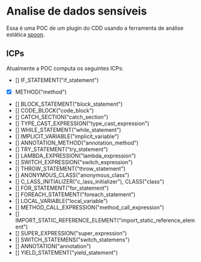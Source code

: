 # Analise de dados sensíveis

Essa é uma POC de um plugin do CDD usando a ferramenta de análise estática [spoon](https://github.com/INRIA/spoon).

## ICPs

Atualmente a POC computa os seguintes ICPs:

- [] IF_STATEMENT("if_statement")
- [x] METHOD("method")
- [] BLOCK_STATEMENT("block_statement")
- [] CODE_BLOCK("code_block")
- [] CATCH_SECTION("catch_section")
- [] TYPE_CAST_EXPRESSION("type_cast_expression")
- [] WHILE_STATEMENT("while_statement")
- [] IMPLICIT_VARIABLE("implicit_variable")
- [] ANNOTATION_METHOD("annotation_method")
- [] TRY_STATEMENT("try_statement")
- [] LAMBDA_EXPRESSION("lambda_expression")
- [] SWITCH_EXPRESSION("switch_expression")
- [] THROW_STATEMENT("throw_statement")
- [] ANONYMOUS_CLASS("anonymous_class")
- [] C_LASS_INITIALIZER("c_lass_initializer"), CLASS("class")
- [] FOR_STATEMENT("for_statement")
- [] FOREACH_STATEMENT("foreach_statement")
- [] LOCAL_VARIABLE("local_variable")
- [] METHOD_CALL_EXPRESSION("method_call_expression")
- [] IMPORT_STATIC_REFERENCE_ELEMENT("import_static_reference_element")
- [] SUPER_EXPRESSION("super_expression")
- [] SWITCH_STATEMENS("switch_statemens") 
- [] ANNOTATION("annotation")
- [] YIELD_STATEMENT("yield_statement")
